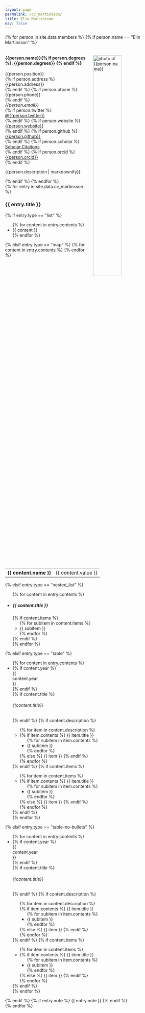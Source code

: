 ```yaml
---
layout: page
permalink: /cv_martinsson/
title: Elin Martinsson
nav: false
---
```


<!-- The paddingtop and margin-top edits allow anchors to link properly. -->
{% for person in site.data.members %}
{% if person.name == "Elin Martinsson" %}
<div id = "{{person.name | replace: ' ', '-'}}" class="row" style="padding-top: 60px; margin-top: -60px; margin-left:0px">
    <div>
        <img class="pull-right" style="float: right; width: 43%; padding-left: 20px;" src="{{ person.image | prepend: '/assets/img/' | prepend: site.baseurl | prepend: site.url }}" alt="photo of {{person.name}}">
        <h4>{{person.name}}{% if person.degrees %}, {{person.degrees}} {% endif %}</h4> 
        {{person.position}} <br>
		{% if person.address %}
			<br>
          <i class="fa fa-map-marked-alt"></i> {{person.address}} <br>
        {% endif %}
        {% if person.phone %}
          <i class="fa fa-phone"></i> {{person.phone}} <br>
        {% endif %}
		<br>
		<i class="fa fa-envelope"></i> <em>{{person.email}}</em> <br>
        {% if person.twitter %}
          <i class="fab fa-twitter"></i> <a href= "http://twitter.com/{{person.twitter}}" target="_blank"> @{{person.twitter}} </a> <br>
        {% endif %}
        {% if person.website %}
          <i class="fa fa-globe"></i> <a href= "{{person.website}}" target="_blank">{{person.website}}</a> <br>
        {% endif %}
        {% if person.github %}
          <i class="fab fa-github"></i> <a href= "https://github.com/{{person.github}}" target="_blank"> {{person.github}} </a> <br>
        {% endif %}
        {% if person.scholar %}
          <i class="ai ai-google-scholar"></i> <a href= "http://scholar.google.com/citations?user={{person.scholar}}" target="_blank"> Scholar Citations </a> <br>
        {% endif %}
        {% if person.orcid %}
          <i class="ai ai-orcid"></i> <a href="http://{{person.orcid}}" target="_blank"> {{person.orcid}}</a> <br>
        {% endif %}
        <p class="text-justify">{{person.description | markdownify}}</p>
    </div>
</div>
{% endif %}
{% endfor %}

<div class="cv">
	{% for entry in site.data.cv_martinsson %}
		<div class="card mt-3 p-3">
			<h3 class="card-title">{{ entry.title }}</h3>
			<div>
			{% if entry.type == "list" %}
				<ul class="card-text font-weight-light list-group list-group-flush">
				{% for content in entry.contents %}
					<li class="list-group-item">{{ content }}</li>
				{% endfor %}
				</ul>
			{% elsif entry.type == "map" %}
				<table class="table table-sm table-borderless">
					{% for content in entry.contents %}
						<tr>
							<td class="p-0 pr-2 font-weight-bold text-right"><b>{{ content.name }}</b></td>
							<td class="p-0 pl-2 font-weight-light text-left">{{ content.value }}</td>
						</tr>
					{% endfor %}
				</table>
			{% elsif entry.type == "nested_list" %}
				<ul class="card-text font-weight-light list-group list-group-flush">
				{% for content in entry.contents %}
					<li class="list-group-item">
					<h5 class="font-italic">{{ content.title }}</h5>
					{% if content.items %}
						<ul class="subitems">
								{% for subitem in content.items %}
									<li><span class="subitem">{{ subitem }}</span></li>
								{% endfor %}
								</ul>
							{% endif %}
					</li>
				{% endfor %}
				</ul>
			{% elsif entry.type == "table" %}
				<ul class="card-text font-weight-light list-group list-group-flush">
				{% for content in entry.contents %}
					<li class="list-group-item">
						<div class="row">
							{% if content.year %}
								<div class="col-xs-2 cl-sm-2 col-md-auto text-left" style="width: 90px;">
									<span class="badge font-weight-bold light-green darken-1 text-uppercase align-middle" style="width: 90px;">
										{{ content.year }}
									</span>
								</div>
							{% endif %}
							<div class="col-xs-10 cl-sm-10 col-md mt-2 mt-md-0">
								{% if content.title %}
								<h6 class="title font-weight-bold ml-1 ml-md-4">{{content.title}}</h6>
								{% endif %}
								{% if content.description %}
									<ul class="items">
										{% for item in content.description %}
										    <li>
												{% if item.contents %}
													<span class="item-title">{{ item.title }}</span>
													<ul class="subitems">
													{% for subitem in item.contents %}
														<li><span class="subitem">{{ subitem }}</span></li>
													{% endfor %}
													</ul>
												{% else %}
													<span class="item">{{ item }}</span>
												{% endif %}
											</li>
										{% endfor %}
									</ul>
								{% endif %}
								{% if content.items %}
									<ul class="items">
										{% for item in content.items %}
											<li>
												{% if item.contents %}
													<span class="item-title">{{ item.title }}</span>
													<ul class="subitems">
													{% for subitem in item.contents %}
														<li><span class="subitem">{{ subitem }}</span></li>
													{% endfor %}
													</ul>
												{% else %}
													<span class="item">{{ item }}</span>
												{% endif %}
											</li>
										{% endfor %}
									</ul>
								{% endif %}
							</div>
						</div>
					</li>
				{% endfor %}
				</ul>
            {% elsif entry.type == "table-no-bullets" %}
                <ul class="card-text font-weight-light list-group list-group-flush">
                {% for content in entry.contents %}
                    <li class="list-group-item">
                        <div class="row">
                            {% if content.year %}
                                <div class="col-xs-2 cl-sm-2 col-md-auto text-left" style="width: 90px;">
                                    <span class="badge font-weight-bold light-green darken-1 text-uppercase align-middle" style="width: 90px;">
                                        {{ content.year }}
                                    </span>
                                </div>
                            {% endif %}
                            <div class="col-xs-10 cl-sm-10 col-md mt-2 mt-md-0">
                                {% if content.title %}
                                <h6 class="title font-weight-bold ml-1 ml-md-4">{{content.title}}</h6>
                                {% endif %}
                                {% if content.description %}
                                    <ul class="items">
                                        {% for item in content.description %}
                                            <li style="list-style-type: none;">
                                                {% if item.contents %}
                                                    <span class="item-title">{{ item.title }}</span>
                                                    <ul class="subitems">
                                                    {% for subitem in item.contents %}
                                                        <li><span class="subitem">{{ subitem }}</span></li>
                                                    {% endfor %}
                                                    </ul>
                                                {% else %}
                                                    <span class="item">{{ item }}</span>
                                                {% endif %}
                                            </li>
                                        {% endfor %}
                                    </ul>
                                {% endif %}
                                {% if content.items %}
                                    <ul class="items">
                                        {% for item in content.items %}
                                            <li>
                                                {% if item.contents %}
                                                    <span class="item-title">{{ item.title }}</span>
                                                    <ul class="subitems">
                                                    {% for subitem in item.contents %}
                                                        <li><span class="subitem">{{ subitem }}</span></li>
                                                    {% endfor %}
                                                    </ul>
                                                {% else %}
                                                    <span class="item">{{ item }}</span>
                                                {% endif %}
                                            </li>
                                        {% endfor %}
                                    </ul>
                                {% endif %}
                            </div>
                        </div>
                    </li>
                {% endfor %}
                </ul>
            {% endif %}
            {% if entry.note %}
                <span class="card-text font-weight-light">{{ entry.note }}</span>
            {% endif %}
			</div>
		</div>
	{% endfor %}
</div>